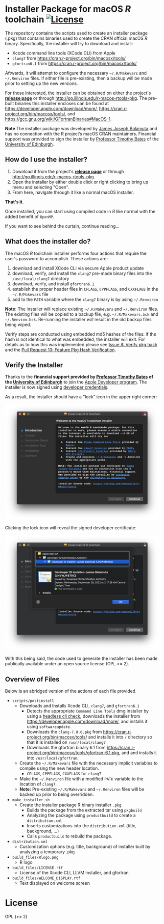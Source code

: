
# Installer Package for macOS _R_ toolchain [![License](https://img.shields.io/badge/license-GPL%20%28%3E=%202%29-brightgreen.svg?style=flat)](http://www.gnu.org/licenses/gpl-2.0.html)

The repository contains the scripts used to create an installer package (.pkg)
that contains binaries used to create the CRAN official macOS _R_ binary. 
Specifically, the installer will try to download and install:

- Xcode command line tools (XCode CLI) from Apple
- `clang7` from <https://cran.r-project.org/bin/macosx/tools/>
- `gfortran6.1` from <https://cran.r-project.org/bin/macosx/tools/>

Aftwards, it will attempt to configure the necessary `~/.R/Makevars` and `~/.Renviron` files.
If either file is pre-existing, then a backup will be made prior to setting up the new versions. 

For those interested, the installer can be obtained
on either the project's [**release page**](https://github.com/rmacoslib/r-macos-rtools/releases/latest)
or through <http://go.illinois.edu/r-macos-rtools-pkg>. The pre-built binaries this
installer encloses can be found at <https://developer.apple.com/download/more/>,
<https://cran.r-project.org/bin/macosx/tools/>, and <https://gcc.gnu.org/wiki/GFortranBinaries#MacOS-1>. 

**Note** The installer package was developed by [James Joseph Balamuta](https://thecoatlessprofessor.com)
and has no connection with the R project’s macOS CRAN maintainers. 
Financial support was provided to sign the installer by 
[Professor Timothy Bates](http://www.ed.ac.uk/profile/timothy-bates) 
of the [University of Edinburgh](http://www.ed.ac.uk/).

## How do I use the installer?

1. Download it from the project's [**release page**](https://github.com/rmacoslib/r-macos-rtools/releases/latest)
   or through <http://go.illinois.edu/r-macos-rtools-pkg>.
2. Open the installer by either double click or right clicking to bring up menu and selecting "Open".
3. From here, navigate through it like a normal macOS installer.

**That's it.**

Once installed, you can start using compiled code
in _R_ like normal with the added benefit of `OpenMP`.

If you want to see behind the curtain, continue reading...

## What does the installer do?

The macOS _R_ toolchain installer performs four actions that require
the user's password to accomplish. These actions are:

1. download and install XCode CLI via secure Apple product update
1. download, verify, and install the `clang7` pre-made binary 
   files into the `/usr/local/clang7` directory
1. download, verify, and install `gfortran6.1`
1. establish the proper header files in `CFLAGS`, `CPPFLAGS`, and `CXXFLAGS` in the `~/.R/Makevars` file
1. add to the `PATH` variable where the `clang7` binary is by using `~/.Renviron`

**Note:** The installer will replace existing `~/.R/Makevars` and `~/.Renviron` files. 
The existing files will be copied to a backup file, e.g. `~/.R/Makevars.bck` and `~/.Renvion.bck`.
Re-running the installer _will_ result in the old backup files being wiped.

Verify steps are conducted using embedded md5 hashes of the files.
If the hash is not identical to what was embedded, the installer will
exit. For details as to how this was implemented please see
[Issue 8: Verify pkg hash](https://github.com/coatless/r-macos-rtools/issues/8)
and the 
[Pull Request 10: Feature Pkg Hash Verification](https://github.com/coatless/r-macos-rtools/pull/10).


## Verify the Installer

Thanks to the **financial support provided by [Professor Timothy Bates](http://www.ed.ac.uk/profile/timothy-bates) of
the [University of Edinburgh](http://www.ed.ac.uk/)** to join the [Apple Developer program](https://developer.apple.com/).
The installer is now signed using [developer credentials](https://developer.apple.com/library/content/documentation/IDEs/Conceptual/AppDistributionGuide/MaintainingCertificates/MaintainingCertificates.html).

As a result, the installer should have a "lock" icon in the upper right corner:

![Signed Installer Lock Icon](readme_img/lock_icon.png)

Clicking the lock icon will reveal the signed developer certificate:

![Signed Developer Certificate](readme_img/signed_certificate.png)

With this being said, the code used to generate the installer has been made publically available under an open source license (GPL >= 2). 

## Overview of Files

Below is an abridged version of the actions of each file provided.

- `scripts/postinstall`
   - Downloads and Installs Xcode CLI, `clang7`, and `gfortran6.1`
      - Detects the appropriate `Command Line Tools` dmg installer
	    by using a [headless cli check](https://github.com/timsutton/osx-vm-templates/blob/ce8df8a7468faa7c5312444ece1b977c1b2f77a4/scripts/xcode-cli-tools.sh#L8-L14),
		downloads the installer from <https://developer.apple.com/download/more/>,
		and installs it using `softwareupdate`.
      - Downloads the `clang-7.0.0.pkg` from
       <https://cran.r-project.org/bin/macosx/tools/> and installs it into `/` directory
	    so that it is installed on `/usr/local/clang7`
      - Downloads the gfortran binary 6.1 from 
        <https://cran.r-project.org/bin/macosx/tools/gfortran-6.1.pkg>, and 
        and installs it into `/usr/local/gfortran`.
   - Create the `~/.R/Makevars` file with the necessary implicit variables
     to compile using the new header location.
	   - `CFLAGS`, `CPPFLAGS`, `CXXFLAGS` for `clang7`
   - Make the `~/.Renviron` file with a modified `PATH` variable to the location of `clang7`.
   - **Note:** Pre-existing `~/.R/Makevars` and `~/.Renviron` files will be backed up prior to being overridden. 
- `make_installer.sh`
   - Create the installer package R binary installer `.pkg`
      - Builds the package from the extracted tar using `pkgbuild` 
      - Analyzing the package using `productbuild` to create a `distribution.xml`   
	  - Inserts customizations into the `distribution.xml` (title, background, ...)
	  - Calls `productbuild` to rebuild the package.
- `distribution.xml`
   - Customization options (e.g. title, background) of installer built by analyzing a temporary .pkg
- `build_files/Rlogo.png`
   - R logo
- `build_files/LICENSE.rtf`
   - License of the Xcode CLI, LLVM installer, and gfortran
- `build_files/WELCOME_DISPLAY.rtf`
   - Text displayed on welcome screen

# License

GPL (>= 2) 
